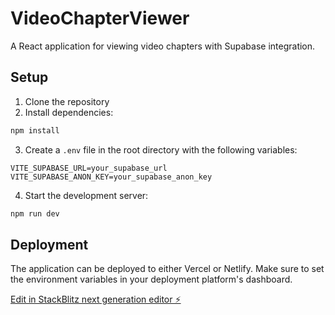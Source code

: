 # VideoChapterViewer

A React application for viewing video chapters with Supabase integration.

## Setup

1. Clone the repository
2. Install dependencies:
```bash
npm install
```

3. Create a `.env` file in the root directory with the following variables:
```
VITE_SUPABASE_URL=your_supabase_url
VITE_SUPABASE_ANON_KEY=your_supabase_anon_key
```

4. Start the development server:
```bash
npm run dev
```

## Deployment

The application can be deployed to either Vercel or Netlify. Make sure to set the environment variables in your deployment platform's dashboard.

[Edit in StackBlitz next generation editor ⚡️](https://stackblitz.com/~/github.com/hideMonkeyJP/VideoChapterViewer)